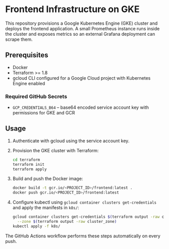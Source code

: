 # Frontend Infrastructure on GKE

This repository provisions a Google Kubernetes Engine (GKE) cluster and deploys the frontend application. A small Prometheus instance runs inside the cluster and exposes metrics so an external Grafana deployment can scrape them.

## Prerequisites
- Docker
- Terraform >= 1.8
- gcloud CLI configured for a Google Cloud project with Kubernetes Engine enabled

### Required GitHub Secrets

- `GCP_CREDENTIALS_B64` – base64 encoded service account key with permissions for GKE and GCR

## Usage

1. Authenticate with gcloud using the service account key.
2. Provision the GKE cluster with Terraform:

   ```bash
   cd terraform
   terraform init
   terraform apply
   ```
   
3. Build and push the Docker image:

   ```bash
   docker build -t gcr.io/<PROJECT_ID>/frontend:latest .
   docker push gcr.io/<PROJECT_ID>/frontend:latest
   ```
4. Configure kubectl using `gcloud container clusters get-credentials` and apply the manifests in `k8s/`:

   ```bash
   gcloud container clusters get-credentials $(terraform output -raw cluster_name) \
     --zone $(terraform output -raw cluster_zone)
   kubectl apply -f k8s/
   ```

The GitHub Actions workflow performs these steps automatically on every push.
